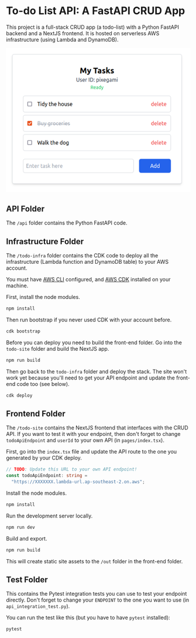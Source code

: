 # To-do List API: A FastAPI CRUD App

This project is a full-stack CRUD app (a todo-list) with a Python FastAPI backend and a
NextJS frontend. It is hosted on serverless AWS infrastructure (using Lambda and DynamoDB).

![Task API app](task_api.png)

## API Folder

The `/api` folder contains the Python FastAPI code.

## Infrastructure Folder

The `/todo-infra` folder contains the CDK code to deploy all the infrastructure
(Lambda function and DynamoDB table) to your AWS account.

You must have [AWS CLI](https://aws.amazon.com/cli/) configured, and
[AWS CDK](https://docs.aws.amazon.com/cdk/v2/guide/home.html) installed on your machine.

First, install the node modules.

```bash
npm install
```

Then run bootstrap if you never used CDK with your account before.

```bash
cdk bootstrap
```

Before you can deploy you need to build the front-end folder. Go into the `todo-site` folder and
build the NextJS app.

```bash
npm run build
```

Then go back to the `todo-infra` folder and deploy the stack. The site won't work yet because you'll need to get your API endpoint and update the front-end code too (see below).

```bash
cdk deploy
```

## Frontend Folder

The `/todo-site` contains the NextJS frontend that interfaces with the CRUD API. If you want to
test it with your endpoint, then don't forget to change `todoApiEndpoint` and `userId` to your own
API (in `pages/index.tsx`).

First, go into the `index.tsx` file and update the API route to the one you generated by your CDK deploy.

```typescript
// TODO: Update this URL to your own API endpoint!
const todoApiEndpoint: string =
  "https://XXXXXXX.lambda-url.ap-southeast-2.on.aws";
```

Install the node modules.

```bash
npm install
```

Run the development server locally.

```bash
npm run dev
```

Build and export.

```bash
npm run build
```

This will create static site assets to the `/out` folder in the front-end folder.

## Test Folder

This contains the Pytest integration tests you can use to test your endpoint directly. Don't
forget to change your `ENDPOINT` to the one you want to use (in `api_integration_test.py`).

You can run the test like this (but you have to have `pytest` installed):

```bash
pytest
```
